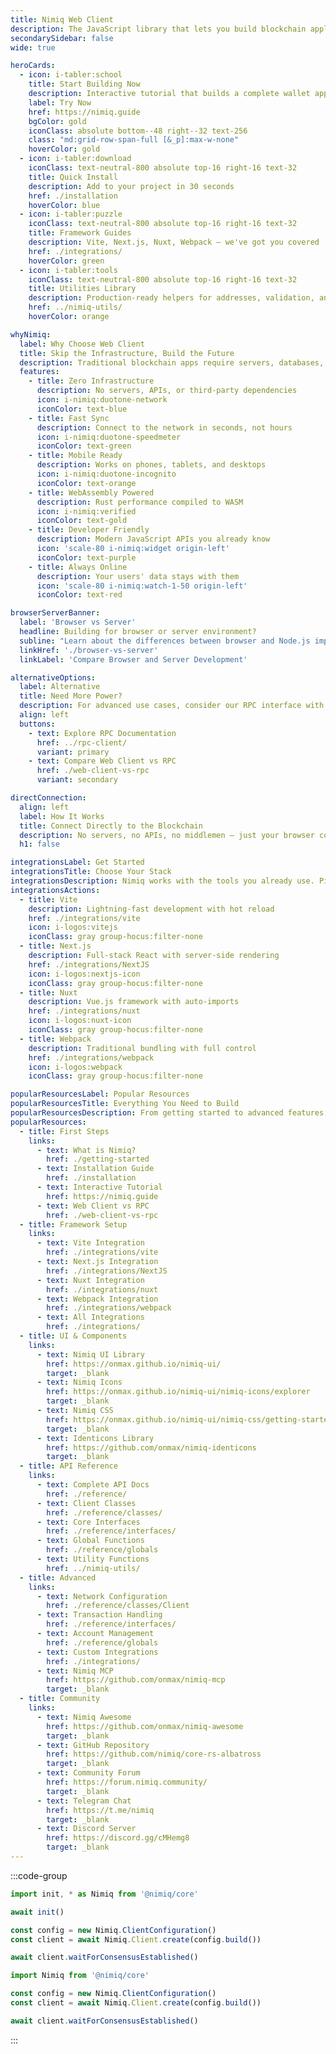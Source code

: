 ```yaml
---
title: Nimiq Web Client
description: The JavaScript library that lets you build blockchain applications directly in the browser — zero servers, zero complexity.
secondarySidebar: false
wide: true

heroCards:
  - icon: i-tabler:school
    title: Start Building Now
    description: Interactive tutorial that builds a complete wallet app in your browser. No setup, no downloads, just code.
    label: Try Now
    href: https://nimiq.guide
    bgColor: gold
    iconClass: absolute bottom--48 right--32 text-256
    class: "md:grid-row-span-full [&_p]:max-w-none"
    hoverColor: gold
  - icon: i-tabler:download
    iconClass: text-neutral-800 absolute top-16 right-16 text-32
    title: Quick Install
    description: Add to your project in 30 seconds
    href: ./installation
    hoverColor: blue
  - icon: i-tabler:puzzle
    iconClass: text-neutral-800 absolute top-16 right-16 text-32
    title: Framework Guides
    description: Vite, Next.js, Nuxt, Webpack — we've got you covered
    href: ./integrations/
    hoverColor: green
  - icon: i-tabler:tools
    iconClass: text-neutral-800 absolute top-16 right-16 text-32
    title: Utilities Library
    description: Production-ready helpers for addresses, validation, and more
    href: ../nimiq-utils/
    hoverColor: orange

whyNimiq:
  label: Why Choose Web Client
  title: Skip the Infrastructure, Build the Future
  description: Traditional blockchain apps require servers, databases, and complex setups. Nimiq Web Client connects directly to the blockchain from any browser.
  features:
    - title: Zero Infrastructure
      description: No servers, APIs, or third-party dependencies
      icon: i-nimiq:duotone-network
      iconColor: text-blue
    - title: Fast Sync
      description: Connect to the network in seconds, not hours
      icon: i-nimiq:duotone-speedmeter
      iconColor: text-green
    - title: Mobile Ready
      description: Works on phones, tablets, and desktops
      icon: i-nimiq:duotone-incognito
      iconColor: text-orange
    - title: WebAssembly Powered
      description: Rust performance compiled to WASM
      icon: i-nimiq:verified
      iconColor: text-gold
    - title: Developer Friendly
      description: Modern JavaScript APIs you already know
      icon: 'scale-80 i-nimiq:widget origin-left'
      iconColor: text-purple
    - title: Always Online
      description: Your users' data stays with them
      icon: 'scale-80 i-nimiq:watch-1-50 origin-left'
      iconColor: text-red

browserServerBanner:
  label: 'Browser vs Server'
  headline: Building for browser or server environment?
  subline: "Learn about the differences between browser and Node.js implementations and choose the right approach."
  linkHref: './browser-vs-server'
  linkLabel: 'Compare Browser and Server Development'

alternativeOptions:
  label: Alternative
  title: Need More Power?
  description: For advanced use cases, consider our RPC interface with full node capabilities
  align: left
  buttons:
    - text: Explore RPC Documentation
      href: ../rpc-client/
      variant: primary
    - text: Compare Web Client vs RPC
      href: ./web-client-vs-rpc
      variant: secondary

directConnection:
  align: left
  label: How It Works
  title: Connect Directly to the Blockchain
  description: No servers, no APIs, no middlemen — just your browser connecting directly to the Nimiq network.
  h1: false

integrationsLabel: Get Started
integrationsTitle: Choose Your Stack
integrationsDescription: Nimiq works with the tools you already use. Pick your framework and start building in minutes.
integrationsActions:
  - title: Vite
    description: Lightning-fast development with hot reload
    href: ./integrations/vite
    icon: i-logos:vitejs
    iconClass: gray group-hocus:filter-none
  - title: Next.js
    description: Full-stack React with server-side rendering
    href: ./integrations/NextJS
    icon: i-logos:nextjs-icon
    iconClass: gray group-hocus:filter-none
  - title: Nuxt
    description: Vue.js framework with auto-imports
    href: ./integrations/nuxt
    icon: i-logos:nuxt-icon
    iconClass: gray group-hocus:filter-none
  - title: Webpack
    description: Traditional bundling with full control
    href: ./integrations/webpack
    icon: i-logos:webpack
    iconClass: gray group-hocus:filter-none

popularResourcesLabel: Popular Resources
popularResourcesTitle: Everything You Need to Build
popularResourcesDescription: From getting started to advanced features, find the resources that match your experience level.
popularResources:
  - title: First Steps
    links:
      - text: What is Nimiq?
        href: ./getting-started
      - text: Installation Guide
        href: ./installation
      - text: Interactive Tutorial
        href: https://nimiq.guide
      - text: Web Client vs RPC
        href: ./web-client-vs-rpc
  - title: Framework Setup
    links:
      - text: Vite Integration
        href: ./integrations/vite
      - text: Next.js Integration
        href: ./integrations/NextJS
      - text: Nuxt Integration
        href: ./integrations/nuxt
      - text: Webpack Integration
        href: ./integrations/webpack
      - text: All Integrations
        href: ./integrations/
  - title: UI & Components
    links:
      - text: Nimiq UI Library
        href: https://onmax.github.io/nimiq-ui/
        target: _blank
      - text: Nimiq Icons
        href: https://onmax.github.io/nimiq-ui/nimiq-icons/explorer
        target: _blank
      - text: Nimiq CSS
        href: https://onmax.github.io/nimiq-ui/nimiq-css/getting-started
        target: _blank
      - text: Identicons Library
        href: https://github.com/onmax/nimiq-identicons
        target: _blank
  - title: API Reference
    links:
      - text: Complete API Docs
        href: ./reference/
      - text: Client Classes
        href: ./reference/classes/
      - text: Core Interfaces
        href: ./reference/interfaces/
      - text: Global Functions
        href: ./reference/globals
      - text: Utility Functions
        href: ../nimiq-utils/
  - title: Advanced
    links:
      - text: Network Configuration
        href: ./reference/classes/Client
      - text: Transaction Handling
        href: ./reference/interfaces/
      - text: Account Management
        href: ./reference/globals
      - text: Custom Integrations
        href: ./integrations/
      - text: Nimiq MCP
        href: https://github.com/onmax/nimiq-mcp
        target: _blank
  - title: Community
    links:
      - text: Nimiq Awesome
        href: https://github.com/onmax/nimiq-awesome
        target: _blank
      - text: GitHub Repository
        href: https://github.com/nimiq/core-rs-albatross
        target: _blank
      - text: Community Forum
        href: https://forum.nimiq.community/
        target: _blank
      - text: Telegram Chat
        href: https://t.me/nimiq
        target: _blank
      - text: Discord Server
        href: https://discord.gg/cMHemg8
        target: _blank
---
```


<script setup lang="ts">
import Hero from '../.vitepress/theme/components/Hero.vue'
import NimiqFeatures from '../.vitepress/theme/components/NimiqFeatures.vue'
import AlternativeOptions from '../.vitepress/theme/components/AlternativeOptions.vue'
import HoverableGrid from '../.vitepress/theme/components/HoverableGrid.vue'
import Banner from '../.vitepress/theme/components/Banner.vue'
import PopularResources from '../.vitepress/theme/components/PopularResources.vue'
</script>

<Hero :title="$frontmatter.title" :description="$frontmatter.description" :cards="$frontmatter.heroCards" align="left" />

<section>

<NqHeadline f-mt-5xl f-mb-sm title="Start with 4 lines of code" label="JavaScript" align="left" description="Get up and running in under a minute" />

<div class="nq-raw">

:::code-group

```js [browser.js]
import init, * as Nimiq from '@nimiq/core'

await init()

const config = new Nimiq.ClientConfiguration()
const client = await Nimiq.Client.create(config.build())

await client.waitForConsensusEstablished()
```

```js [Node.js]
import Nimiq from '@nimiq/core'

const config = new Nimiq.ClientConfiguration()
const client = await Nimiq.Client.create(config.build())

await client.waitForConsensusEstablished()
```

:::

</div>

</section>

<ConsensusMapSection f-py-3xl />

<Banner f-my-xl v-bind="$frontmatter.browserServerBanner" />

<NimiqFeatures align="left" f-pb-3xl f-pt-2xl v-bind="$frontmatter.whyNimiq" :show-borders="false" />

<AlternativeOptions v-bind="$frontmatter.alternativeOptions" />

<HoverableGrid align="left" :title="$frontmatter.integrationsTitle" :description="$frontmatter.integrationsDescription" :label="$frontmatter.integrationsLabel" :actions="$frontmatter.integrationsActions" />

<PopularResources f-py-4xl align="left" :label="$frontmatter.popularResourcesLabel" :title="$frontmatter.popularResourcesTitle" :description="$frontmatter.popularResourcesDescription" :resources="$frontmatter.popularResources" />

